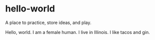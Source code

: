 # hello-world
A place to practice, store ideas, and play.

Hello, world. I am a female human. I live in Illinois. I like tacos and gin.
